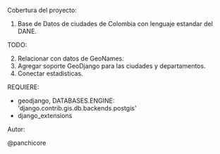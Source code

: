 Cobertura del proyecto:

1. Base de Datos de ciudades de Colombia con lenguaje estandar del DANE.

TODO:

2. Relacionar con datos de GeoNames.
3. Agregar soporte GeoDjango para las ciudades y departamentos.
4. Conectar estadisticas.

REQUIERE:
- geodjango, DATABASES.ENGINE: 'django.contrib.gis.db.backends.postgis'
- django_extensions

Autor:

@panchicore


